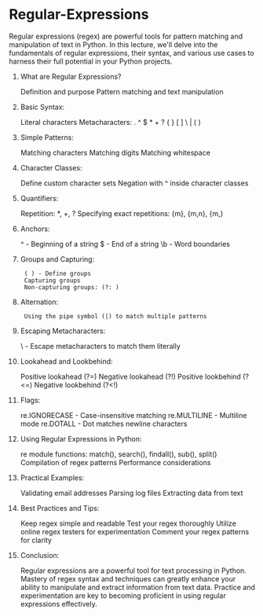 # Regular-Expressions
Regular expressions (regex) are powerful tools for pattern matching and manipulation of text in Python. In this lecture, we'll delve into the fundamentals of regular expressions, their syntax, and various use cases to harness their full potential in your Python projects.
1. What are Regular Expressions?

      Definition and purpose
      Pattern matching and text manipulation
2. Basic Syntax:

      Literal characters
      Metacharacters: . ^ $ * + ? { } [ ] \ | ( )
3. Simple Patterns:

      Matching characters
      Matching digits
      Matching whitespace
4. Character Classes:
      
      Define custom character sets
      Negation with ^ inside character classes
5. Quantifiers:

      Repetition: *, +, ?
      Specifying exact repetitions: {m}, {m,n}, {m,}
6. Anchors:

      ^ - Beginning of a string
      $ - End of a string
      \b - Word boundaries
7. Groups and Capturing:

        ( ) - Define groups
        Capturing groups
        Non-capturing groups: (?: )
8. Alternation:

        Using the pipe symbol (|) to match multiple patterns
9. Escaping Metacharacters:

      \ - Escape metacharacters to match them literally
10. Lookahead and Lookbehind:

      Positive lookahead (?=)
      Negative lookahead (?!)
      Positive lookbehind (?<=)
      Negative lookbehind (?<!)
11. Flags:

      re.IGNORECASE - Case-insensitive matching
      re.MULTILINE - Multiline mode
      re.DOTALL - Dot matches newline characters
12. Using Regular Expressions in Python:

      re module functions: match(), search(), findall(), sub(), split()
      Compilation of regex patterns
      Performance considerations
13. Practical Examples:

      Validating email addresses
      Parsing log files
      Extracting data from text
14. Best Practices and Tips:

      Keep regex simple and readable
      Test your regex thoroughly
      Utilize online regex testers for experimentation
      Comment your regex patterns for clarity
15. Conclusion:

      Regular expressions are a powerful tool for text processing in Python.
      Mastery of regex syntax and techniques can greatly enhance your ability to manipulate and extract information from text data.
      Practice and experimentation are key to becoming proficient in using regular expressions effectively.
